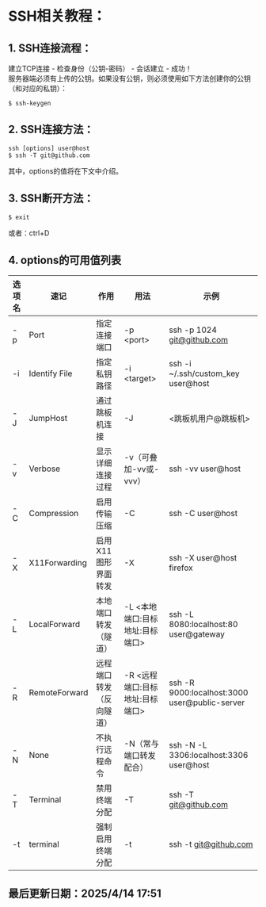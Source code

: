 # SSH相关教程：

## 1. SSH连接流程：
建立TCP连接 - 检查身份（公钥-密码） - 会话建立 - 成功！<br>
服务器端必须有上传的公钥。如果没有公钥，则必须使用如下方法创建你的公钥（和对应的私钥）：<br>
```
$ ssh-keygen
```
## 2. SSH连接方法：
```
ssh [options] user@host
$ ssh -T git@github.com
```
其中，options的值将在下文中介绍。<br>

## 3. SSH断开方法：
```
$ exit
```
或者：ctrl+D <br>

## 4. options的可用值列表
| 选项名 | 速记 | 作用 | 用法 | 示例 |
|----------|------------|----------|----------|--------------|
| -p | Port | 指定连接端口 | -p \<port\> | ssh -p 1024 git@github.com |
| -i | Identify File | 指定私钥路径 | -i \<target\> | ssh -i ~/.ssh/custom_key user@host |
| -J | JumpHost | 通过跳板机连接 | -J | <跳板机用户@跳板机> | ssh -J user@jump user@target |
| -v | Verbose | 显示详细连接过程 | -v（可叠加-vv或-vvv） | ssh -vv user@host |
| -C | Compression | 启用传输压缩 | -C | ssh -C user@host |
| -X | X11Forwarding | 启用X11图形界面转发 | -X | ssh -X user@host firefox |
| -L | LocalForward | 本地端口转发（隧道） | -L <本地端口:目标地址:目标端口> | ssh -L 8080:localhost:80 user@gateway
| -R | RemoteForward | 远程端口转发（反向隧道） | -R <远程端口:目标地址:目标端口> | ssh -R 9000:localhost:3000 user@public-server
| -N | None | 不执行远程命令 | -N（常与端口转发配合） | ssh -N -L 3306:localhost:3306 user@host |
| -T | Terminal | 禁用终端分配 | -T | ssh -T git@github.com
| -t | terminal | 强制启用终端分配 | -t | ssh -t git@github.com


## 最后更新日期：2025/4/14 17:51
